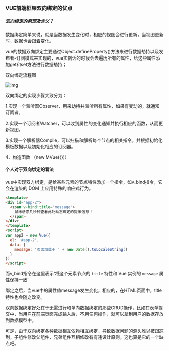 ### VUE前端框架双向绑定的优点

##### 双向绑定的原理及含义？

数据绑定简单来说，就是当数据发生变化时，相应的视图会进行更新，当视图更新时，数据也会跟着变化。

vue的数据双向绑定主要通过Object.defineProperty()方法来进行数据劫持以及发布者-订阅模式来实现的，vue实例话的时候会去遍历所有的属性，给这些属性添加get和set方法进行数据劫持；

双向绑定流程图

![img](https://img2018.cnblogs.com/blog/986768/201909/986768-20190909170245828-682677739.png)

双向绑定的实现步骤大致分为：

1.实现一个监听器Observer，用来劫持并监听所有属性，如果有变动的，就通知订阅者。

2.实现一个订阅者Watcher，可以收到属性的变化通知并执行相应的函数，从而更新视图。

3.实现一个解析器Compile，可以扫描和解析每个节点的相关指令，并根据初始化模板数据以及初始化相应的订阅器。

4、构造函数 （new MVue({})）

#### 个人对于双向绑定的看法

vue中实现双方绑定，是给某些元素的节点特性添加一个指令，如v_bind指令，它会在渲染的 DOM 上应用特殊的响应式行为。

```HTML
<template>
<div id="app-2">
  <span v-bind:title="message">
    鼠标悬停几秒钟查看此处动态绑定的提示信息！
  </span>
</div>
</template>
<script>
var app2 = new Vue({
  el: '#app-2',
  data: {
    message: '页面加载于 ' + new Date().toLocaleString()
  }
})
</script>
```

而v_bind指令在这里表示‘将这个元素节点的 `title` 特性和 Vue 实例的 `message` 属性保持一致’

绑定之后，当vue中的属性值message发生变化，相应的，在HTML页面中，title特性也会随之改变。

双向数据绑定好处在于无需进行和单向数据绑定的那些CRUD操作，比如在表单提交中，当用户在前端页面完成输入后，不用任何操作，就可以拿到用户的数据存放到数据模型中。

可是，由于双向绑定各种数据相互依赖相互绑定，导致数据问题的源头难以被跟踪到，子组件修改父组件，兄弟组件互相修改有有违设计原则。这也算是它的一个缺点吧。